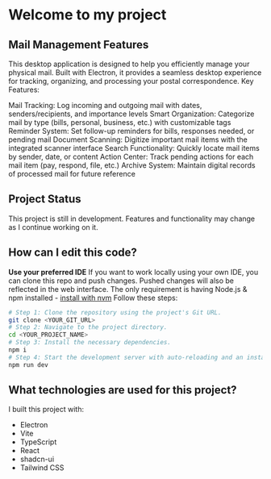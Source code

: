 # Welcome to my project
## Mail Management Features
This desktop application is designed to help you efficiently manage your physical mail. Built with Electron, it provides a seamless desktop experience for tracking, organizing, and processing your postal correspondence.
Key Features:

Mail Tracking: Log incoming and outgoing mail with dates, senders/recipients, and importance levels
Smart Organization: Categorize mail by type (bills, personal, business, etc.) with customizable tags
Reminder System: Set follow-up reminders for bills, responses needed, or pending mail
Document Scanning: Digitize important mail items with the integrated scanner interface
Search Functionality: Quickly locate mail items by sender, date, or content
Action Center: Track pending actions for each mail item (pay, respond, file, etc.)
Archive System: Maintain digital records of processed mail for future reference
## Project Status
This project is still in development. Features and functionality may change as I continue working on it.
## How can I edit this code?
**Use your preferred IDE**
If you want to work locally using your own IDE, you can clone this repo and push changes. Pushed changes will also be reflected in the web interface.
The only requirement is having Node.js & npm installed - [install with nvm](https://github.com/nvm-sh/nvm#installing-and-updating)
Follow these steps:
```sh
# Step 1: Clone the repository using the project's Git URL.
git clone <YOUR_GIT_URL>
# Step 2: Navigate to the project directory.
cd <YOUR_PROJECT_NAME>
# Step 3: Install the necessary dependencies.
npm i
# Step 4: Start the development server with auto-reloading and an instant preview.
npm run dev
```
## What technologies are used for this project?
I built this project with:
- Electron
- Vite
- TypeScript
- React
- shadcn-ui
- Tailwind CSS
